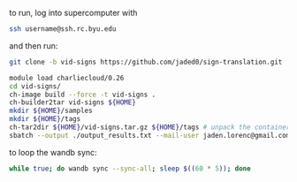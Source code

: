 to run, log into supercomputer with
```bash
ssh username@ssh.rc.byu.edu
```
and then run:

```bash
git clone -b vid-signs https://github.com/jaded0/sign-translation.git 

module load charliecloud/0.26
cd vid-signs/
ch-image build --force -t vid-signs .
ch-builder2tar vid-signs ${HOME}
mkdir ${HOME}/samples
mkdir ${HOME}/tags
ch-tar2dir ${HOME}/vid-signs.tar.gz ${HOME}/tags # unpack the container
sbatch --output ./output_results.txt --mail-user jaden.lorenc@gmail.com --job-name "vid-signs" run_vid-signs_tag.sh
```


to loop the wandb sync:
```bash
while true; do wandb sync --sync-all; sleep $((60 * 5)); done
```